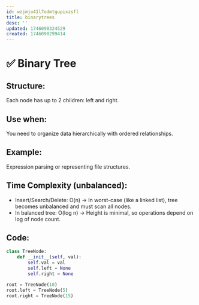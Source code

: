 ```yaml
---
id: wzjmjo41l7odmtgupixzsfl
title: binarytrees
desc: ''
updated: 1746090324529
created: 1746090299414
---
```


# ✅ Binary Tree

## Structure:
Each node has up to 2 children: left and right.

## Use when:
You need to organize data hierarchically with ordered relationships.

## Example:
Expression parsing or representing file structures.

## Time Complexity (unbalanced):
- Insert/Search/Delete: O(n) → In worst-case (like a linked list), tree becomes unbalanced and must scan all nodes.
- In balanced tree: O(log n) → Height is minimal, so operations depend on log of node count.

## Code:
```python
class TreeNode:
    def __init__(self, val):
        self.val = val
        self.left = None
        self.right = None

root = TreeNode(10)
root.left = TreeNode(5)
root.right = TreeNode(15)
